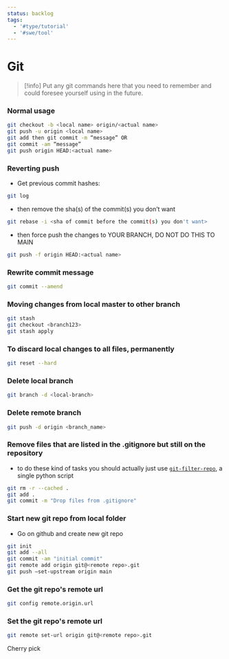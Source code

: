 ```yaml
---
status: backlog
tags:
  - '#type/tutorial'
  - '#swe/tool'
---
```


# Git

> \[!info\]
> Put any git commands here that you need to remember and could foresee yourself using in the future.

### Normal usage

```bash
git checkout -b <local name> origin/<actual name>
git push -u origin <local name>
git add then git commit -m “message” OR
git commit -am “message”
git push origin HEAD:<actual name>
```

### Reverting push

- Get previous commit hashes:

```bash
git log
```

- then remove the sha(s) of the commit(s) you don’t want

```bash
git rebase -i <sha of commit before the commit(s) you don't want>
```

- then force push the changes to YOUR BRANCH, DO NOT DO THIS TO MAIN

```bash
git push -f origin HEAD:<actual name>
```

### Rewrite commit message

```bash
git commit --amend
```

### Moving changes from local master to other branch

```bash
git stash
git checkout <branch123>
git stash apply
```

### To discard local changes to all files, permanently

```bash
git reset --hard
```

### Delete local branch

```bash
git branch -d <local-branch>
```

### Delete remote branch

```bash
git push -d origin <branch_name>
```

### Remove files that are listed in the .gitignore but still on the repository

- to do these kind of tasks you should actually just use [`git-filter-repo`](https://github.com/newren/git-filter-repo/blob/main/git-filter-repo), a single python script

```bash
git rm -r --cached .
git add .
git commit -m "Drop files from .gitignore"
```

### Start new git repo from local folder

- Go on github and create new git repo

```bash
git init
git add --all
git commit -am "initial commit"
git remote add origin git@<remote repo>.git
git push –set-upstream origin main
```

### Get the git repo's remote url

```bash
git config remote.origin.url
```

### Set the git repo's remote url

```bash
git remote set-url origin git@<remote repo>.git
```

Cherry pick
